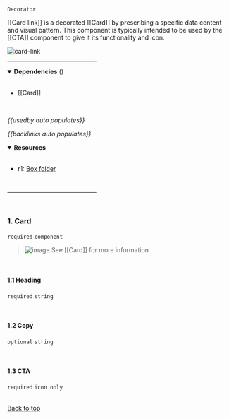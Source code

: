 `Decorator` <!-- category start --><!-- category end -->

[[Card link]] is a decorated [[Card]] by prescribing a specific data content and
visual pattern. This component is typically intended to be used by the [[CTA]]
component to give it its functionality and icon.

![card-link](https://user-images.githubusercontent.com/3793636/127712386-ed585110-8f52-4cda-9d19-5383719507df.png)

<hr width="40%" />

<!-- toc start open="true" depthStart="3" depthEnd="5" --><!-- toc end -->

<details open="true">
  <summary><strong>Dependencies</strong> (<!-- dependencyCount start --><!-- dependencyCount end -->)</summary><br />

- [[Card]]

<br />
</details>

<!-- usedby start -->

_{{usedby auto populates}}_

<!-- usedby end -->

<!-- backlinks start -->

_{{backlinks auto populates}}_

<!-- backlinks end -->

<a name="resources"></a>

<details open="true">
  <summary><strong>Resources</strong></summary><br />

- r1: [Box folder](https://ibm.ent.box.com/folder/111327301483)

<br />
</details>

<hr width="40%" />

<br />

### 1. Card

`required` `component`

> ![image](https://user-images.githubusercontent.com/3793636/117873919-f6faba80-b265-11eb-81a5-039bdcd822e8.png)
> See [[Card]] for more information

<br />

#### 1.1 Heading

`required` `string`

<br />

#### 1.2 Copy

`optional` `string`

<br />

#### 1.3 CTA

`required` `icon only`

<br />[Back to top](#wiki-wrapper)<br /><br /><br />
